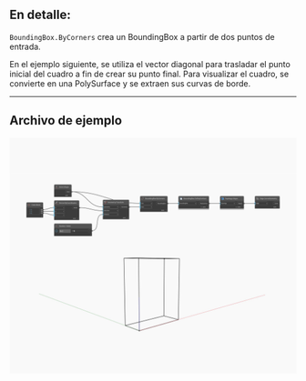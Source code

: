 ## En detalle:
`BoundingBox.ByCorners` crea un BoundingBox a partir de dos puntos de entrada.

En el ejemplo siguiente, se utiliza el vector diagonal para trasladar el punto inicial del cuadro a fin de crear su punto final. Para visualizar el cuadro, se convierte en una PolySurface y se extraen sus curvas de borde.

___
## Archivo de ejemplo

![ByCorners](./Autodesk.DesignScript.Geometry.BoundingBox.ByCorners_img.jpg)

